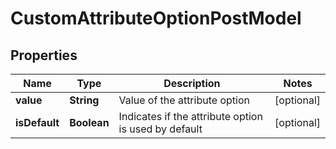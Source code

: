 

# CustomAttributeOptionPostModel


## Properties

| Name | Type | Description | Notes |
|------------ | ------------- | ------------- | -------------|
|**value** | **String** | Value of the attribute option |  [optional] |
|**isDefault** | **Boolean** | Indicates if the attribute option is used by default |  [optional] |



